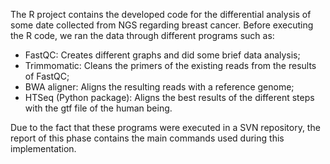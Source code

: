 The R project contains the developed code for the differential analysis of some date collected from NGS regarding breast cancer. Before executing the R code, we ran the data through different programs such as:
- FastQC: Creates different graphs and did some brief data analysis;
- Trimmomatic: Cleans the primers of the existing reads from the results of FastQC;
- BWA aligner: Aligns the resulting reads with a reference genome;
- HTSeq (Python package): Aligns the best results of the different steps with the gtf file of the human being.

Due to the fact that these programs were executed in a SVN repository, the report of this phase contains the main commands used during this implementation.
